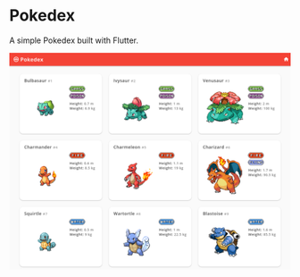 # Pokedex

A simple Pokedex built with Flutter.

[meifagundes.com/pokedex]: https://meifagundes.com/pokedex

![readme-screenshot](assets\images\readme-screenshot.png)
